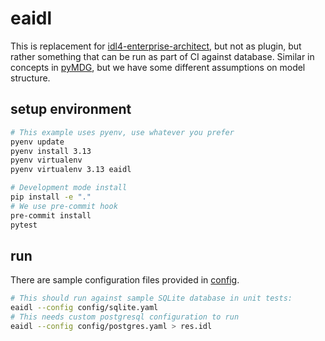 # eaidl

This is replacement for [idl4-enterprise-architect](https://github.com/rticommunity/idl4-enterprise-architect),
but not as plugin, but rather something that can be run as part of CI against database.
Similar in concepts in [pyMDG](https://github.com/Semprini/pyMDG), but we have some different assumptions on model structure.


## setup environment


```sh
# This example uses pyenv, use whatever you prefer
pyenv update
pyenv install 3.13
pyenv virtualenv
pyenv virtualenv 3.13 eaidl
```

```sh
# Development mode install
pip install -e "."
# We use pre-commit hook
pre-commit install
pytest
```

## run

There are sample configuration files provided in [config](./config/).

```sh
# This should run against sample SQLite database in unit tests:
eaidl --config config/sqlite.yaml
# This needs custom postgresql configuration to run
eaidl --config config/postgres.yaml > res.idl
```
